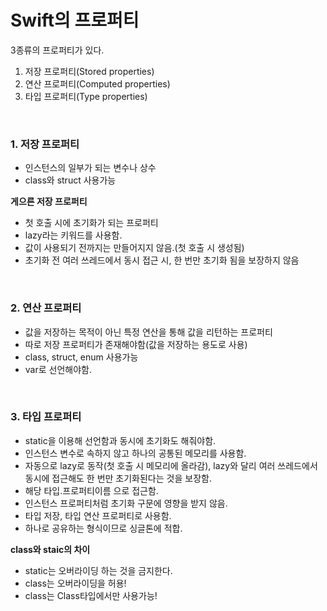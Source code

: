 # Swift의 프로퍼티

3종류의 프로퍼티가 있다.

1. 저장 프로퍼티(Stored properties)
2. 연산 프로퍼티(Computed properties)
3. 타입 프로퍼티(Type properties)

<br>

### **1. 저장 프로퍼티**
- 인스턴스의 일부가 되는 변수나 상수
- class와 struct 사용가능  

**게으른 저장 프로퍼티**
- 첫 호출 시에 초기화가 되는 프로퍼티
- lazy라는 키워드를 사용함.
- 값이 사용되기 전까지는 만들어지지 않음.(첫 호출 시 생성됨)
- 초기화 전 여러 쓰레드에서 동시 접근 시, 한 번만 초기화 됨을 보장하지 않음

<br>

### **2. 연산 프로퍼티**
- 값을 저장하는 목적이 아닌 특정 연산을 통해 값을 리턴하는 프로퍼티
- 따로 저장 프로퍼티가 존재해야함(값을 저장하는 용도로 사용)
- class, struct, enum 사용가능
- var로 선언해야함.

<br>

### **3. 타입 프로퍼티**
- static을 이용해 선언함과 동시에 초기화도 해줘야함.
- 인스턴스 변수로 속하지 않고 하나의 공통된 메모리를 사용함.
- 자동으로 lazy로 동작(첫 호출 시 메모리에 올라감), lazy와 달리 여러 쓰레드에서 동시에 접근해도 한 번만 초기화된다는 것을 보장함.
- 해당 타입.프로퍼티이름 으로 접근함.
- 인스턴스 프로퍼티처럼 초기화 구문에 영향을 받지 않음.
- 타입 저장, 타입 연산 프로퍼티로 사용함.
- 하나로 공유하는 형식이므로 싱글톤에 적합.  

**class와 staic의 차이**  
- static는 오버라이딩 하는 것을 금지한다.
- class는 오버라이딩을 허용!
- class는 Class타입에서만 사용가능!